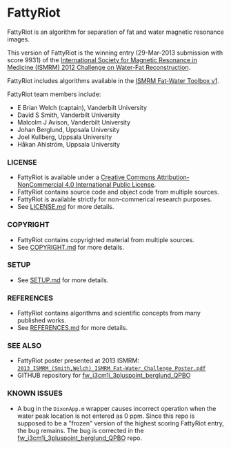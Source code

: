 FattyRiot
=========

FattyRiot is an algorithm for separation of fat and water magnetic resonance images.

This version of FattyRiot is the winning entry (29-Mar-2013 submission with score 9931) of the [International Society for Magnetic Resonance in Medicine (ISMRM) 2012 Challenge on Water-Fat Reconstruction](http://www.ismrm.org/challenge/node/18).

FattyRiot includes algorithms available in the [ISMRM Fat-Water Toolbox v1](http://ismrm.org/workshops/FatWater12/data.htm). 

FattyRiot team members include:

* E Brian Welch (captain), Vanderbilt University
* David S Smith, Vanderbilt University
* Malcolm J Avison, Vanderbilt University
* Johan Berglund, Uppsala University
* Joel Kullberg, Uppsala University
* Håkan Ahlström, Uppsala University

### LICENSE
* FattyRiot is available under a [Creative Commons Attribution-NonCommercial 4.0 International Public License](https://creativecommons.org/licenses/by-nc-nd/4.0/legalcode). 
* FattyRiot contains source code and object code from multiple sources.
* FattyRiot is available strictly for non-commerical research purposes.
* See [LICENSE.md](./LICENSE.md) for more details.

### COPYRIGHT
* FattyRiot contains copyrighted material from multiple sources. 
* See [COPYRIGHT.md](./COPYRIGHT.md) for more details.

### SETUP
* See [SETUP.md](./SETUP.md) for more details.

### REFERENCES
* FattyRiot contains algorithms and scientific concepts from many published works. 
* See [REFERENCES.md](./REFERENCES.md) for more details.

### SEE ALSO
* FattyRiot poster presented at 2013 ISMRM: [`2013_ISMRM_(Smith,Welch)_ISMRM_Fat-Water_Challenge_Poster.pdf`](./2013_ISMRM_\(Smith,Welch\)_ISMRM_Fat-Water_Challenge_Poster.pdf)
* GITHUB repository for [fw_i3cm1i_3pluspoint_berglund_QPBO](https://github.com/welcheb/fw_i3cm1i_3pluspoint_berglund_QPBO)

### KNOWN ISSUES
* A bug in the `DixonApp.m` wrapper causes incorrect operation when the water peak location is not entered as 0 ppm. Since this repo is supposed to be a "frozen" version of the highest scoring FattyRiot entry, the bug remains. The bug is corrected in the [fw_i3cm1i_3pluspoint_berglund_QPBO](https://github.com/welcheb/fw_i3cm1i_3pluspoint_berglund_QPBO) repo.  

